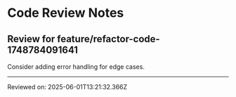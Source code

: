 # Code Review Notes

## Review for feature/refactor-code-1748784091641

Consider adding error handling for edge cases.

---
Reviewed on: 2025-06-01T13:21:32.366Z
